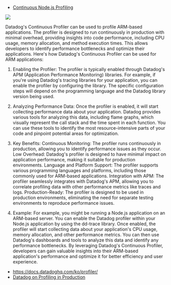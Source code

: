 * [Continuous Node.js Profiling](https://www.datadoghq.com/dg/apm/profiler/nodejs-continuous-profiler/?utm_source=google&utm_medium=paid-search&utm_campaign=dg-profiler-apac-nodejs&utm_keyword=%2Bprofile%20%2Bnodejs&utm_matchtype=p&igaag=171692363888&igaat=&igacm=15419171172&igacr=708880139913&igakw=%2Bprofile%20%2Bnodejs&igamt=p&igant=g&utm_campaignid=15419171172&utm_adgroupid=171692363888&gad_source=1&gad_campaignid=15419171172&gbraid=0AAAAADFY9Nlr9ntJXY3BnnnhCuJEcXhU0&gclid=CjwKCAjwvO7CBhAqEiwA9q2YJQsBDkc-tDtVURrXtcuxiXIp7mBq6xbNCK8MKaFGposf0O5bXjbuOxoCwVAQAvD_BwE)

![](https://github.com/gnosia93/eks-on-arm/blob/main/perf/imagaes/datadog-pf.-2.png)

Datadog's Continuous Profiler can be used to profile ARM-based applications. The profiler is designed to run continuously in production with minimal overhead, providing insights into code performance, including CPU usage, memory allocation, and method execution times. This allows developers to identify performance bottlenecks and optimize their applications. 
Here's how Datadog's Continuous Profiler can be used for ARM applications:

1. Enabling the Profiler:
The profiler is typically enabled through Datadog's APM (Application Performance Monitoring) libraries. 
For example, if you're using Datadog's tracing libraries for your application, you can enable the profiler by configuring the library.
The specific configuration steps will depend on the programming language and the Datadog library version being used. 

2. Analyzing Performance Data:
Once the profiler is enabled, it will start collecting performance data about your application. 
Datadog provides various tools for analyzing this data, including flame graphs, which visually represent the call stack and the time spent in each function. 
You can use these tools to identify the most resource-intensive parts of your code and pinpoint potential areas for optimization. 

3. Key Benefits:
Continuous Monitoring:
The profiler runs continuously in production, allowing you to identify performance issues as they occur. 
Low Overhead:
Datadog's profiler is designed to have minimal impact on application performance, making it suitable for production environments. 
Language and Platform Support:
The profiler supports various programming languages and platforms, including those commonly used for ARM-based applications. 
Integration with APM:
The profiler seamlessly integrates with Datadog's APM, allowing you to correlate profiling data with other performance metrics like traces and logs. 
Production-Ready:
The profiler is designed to be used in production environments, eliminating the need for separate testing environments to reproduce performance issues. 

4. Example:
For example, you might be running a Node.js application on an ARM-based server.
You can enable the Datadog profiler within your Node.js application by using the dd-trace library. 
Once enabled, the profiler will start collecting data about your application's CPU usage, memory allocation, and other performance metrics. 
You can then use Datadog's dashboards and tools to analyze this data and identify any performance bottlenecks. 
By leveraging Datadog's Continuous Profiler, developers can gain valuable insights into their ARM-based application's performance and optimize it for better efficiency and user experience. 

* https://docs.datadoghq.com/ko/profiler/
* [Datadog on Profiling in Production](https://www.youtube.com/watch?v=5ffJ8Zzg4YY)
